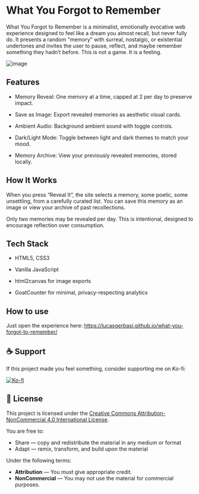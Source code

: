 # What You Forgot to Remember

What You Forgot to Remember is a minimalist, emotionally evocative web experience designed to feel like a dream you almost recall, but never fully do. It presents a random "memory" with surreal, nostalgic, or existential undertones and invites the user to pause, reflect, and maybe remember something they hadn’t before.
This is not a game. It is a feeling.

![image](https://github.com/user-attachments/assets/8b6332b5-532d-413f-864b-ff94a727a3ce)

## Features

- Memory Reveal: One memory at a time, capped at 2 per day to preserve impact.

- Save as Image: Export revealed memories as aesthetic visual cards.

- Ambient Audio: Background ambient sound with toggle controls.

- Dark/Light Mode: Toggle between light and dark themes to match your mood.

- Memory Archive: View your previously revealed memories, stored locally.

## How It Works

When you press “Reveal It”, the site selects a memory, some poetic, some unsettling, from a carefully curated list. You can save this memory as an image or view your archive of past recollections.

Only two memories may be revealed per day. This is intentional, designed to encourage reflection over consumption.

## Tech Stack

- HTML5, CSS3

- Vanilla JavaScript

- html2canvas for image exports

- GoatCounter for minimal, privacy-respecting analytics

## How to use

Just open the experience here: https://lucasgerbasi.github.io/what-you-forgot-to-remember/

## ☕ Support

If this project made you feel something, consider supporting me on Ko-fi:

[![Ko-fi](https://storage.ko-fi.com/cdn/kofi5.png)](https://ko-fi.com/lugerp)


## 📜 License

This project is licensed under the [Creative Commons Attribution-NonCommercial 4.0 International License](https://creativecommons.org/licenses/by-nc/4.0/).

You are free to:
- Share — copy and redistribute the material in any medium or format
- Adapt — remix, transform, and build upon the material

Under the following terms:
- **Attribution** — You must give appropriate credit.
- **NonCommercial** — You may not use the material for commercial purposes.

